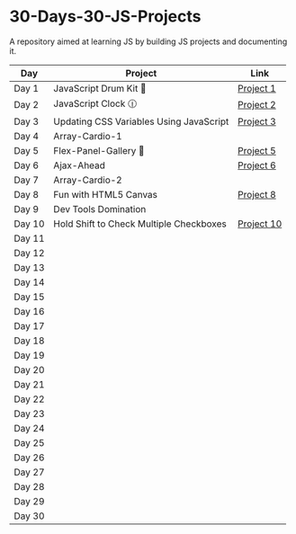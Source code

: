 # 30-Days-30-JS-Projects
A repository aimed at learning JS by building JS projects and documenting it.

| Day | Project | Link |
|----------|----------|----------|
| Day 1    | JavaScript Drum Kit  🥁 | [Project 1](https://iconicxdivyansh.github.io/30-Days-30-JS-Projects/Day-1-JavaScript-Drum-Kit/) |
| Day 2    | JavaScript Clock 🕧|  [Project 2](https://iconicxdivyansh.github.io/30-Days-30-JS-Projects/Day-2-JS-Clock/)   |
| Day 3    | Updating CSS Variables Using JavaScript | [Project 3](https://iconicxdivyansh.github.io/30-Days-30-JS-Projects/Day-3-CSS-Variables-and-JS/)|
| Day 4    |  Array-Cardio-1        |          |
| Day 5    | Flex-Panel-Gallery 🤟|  [Project 5](https://iconicxdivyansh.github.io/30-Days-30-JS-Projects/Day-5-Flex-Panel-Gallery/) |
| Day 6    | Ajax-Ahead         |[Project 6](https://iconicxdivyansh.github.io/30-Days-30-JS-Projects/Day-6-Ajax-Type-Ahead/)          |
| Day 7    | Array-Cardio-2         |          |
| Day 8     | Fun with HTML5 Canvas|[Project 8](https://iconicxdivyansh.github.io/30-Days-30-JS-Projects/Day-8-Fun-With-HTML5-Canvas/)          |
| Day 9         | Dev Tools Domination         |          |
| Day 10         |Hold Shift to Check Multiple Checkboxes          | [Project 10](https://iconicxdivyansh.github.io/30-Days-30-JS-Projects/Day-10-Hold-Shift-And-Check-Multiple-Checkboxes/)         |
| Day 11         |          |          |
| Day 12        |          |          |
| Day 13        |          |          |
| Day 14        |          |          |
| Day 15        |          |          |
| Day 16        |          |          |
| Day 17        |          |          |
| Day 18        |          |          |
| Day 19        |          |          |
| Day 20        |          |          |
| Day 21        |          |          |
| Day 22        |          |          |
| Day 23         |          |          |
| Day 24         |          |          |
| Day 25         |          |          |
| Day 26         |          |          |
| Day 27        |          |          |
| Day 28        |          |          |
| Day 29        |          |          |
| Day 30        |          |          |
